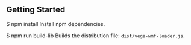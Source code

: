 ## Getting Started

$ npm install
Install npm dependencies.

$ npm run build-lib
Builds the distribution file: `dist/vega-wmf-loader.js`.
